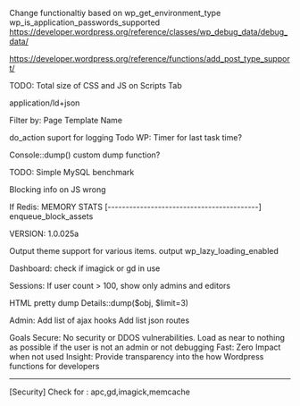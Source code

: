 Change functionaltiy based on wp_get_environment_type
wp_is_application_passwords_supported
https://developer.wordpress.org/reference/classes/wp_debug_data/debug_data/

https://developer.wordpress.org/reference/functions/add_post_type_support/

TODO:
Total size of CSS and JS on Scripts Tab

application/ld+json

Filter by:
Page Template
Name

do_action suport for logging
Todo WP: Timer for last task time?

Console::dump() custom dump function?

TODO: Simple MySQL benchmark

Blocking info on JS wrong

If Redis:
MEMORY STATS
[------------------------------------------]
enqueue_block_assets 

VERSION: 1.0.025a

Output theme support for various items.
output wp_lazy_loading_enabled

Dashboard:
check if imagick or gd in use

Sessions: If user count > 100, show only admins and editors

HTML pretty dump
Details::dump($obj, $limit=3)

Admin:
Add list of ajax hooks
Add list json routes

Goals
	Secure:			No security or DDOS vulnerabilities. Load as near to nothing as possible if the user is not an admin or not debugging
	Fast:			Zero Impact when not used
	Insight:		Provide transparency into the how Wordpress functions for developers

-----------------------------------------------
	
[Security]
Check for :		apc,gd,imagick,memcache
		
	